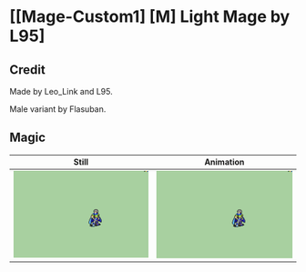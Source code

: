 # [\[Mage-Custom1\] \[M\] Light Mage by L95]

## Credit

Made by Leo_Link and L95.

Male variant by Flasuban.
	
## Magic

| Still | Animation |
| :---: | :-------: |
| ![Magic still](./Magic_000.png) | ![Magic animation](./Magic.gif) |
